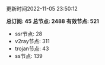 更新时间2022-11-05 23:50:12

**总订阅: 45**
**总节点: 2488**
**有效节点: 521**
- ssr节点: 28
- v2ray节点: 311
- trojan节点: 43
- ss节点: 139
